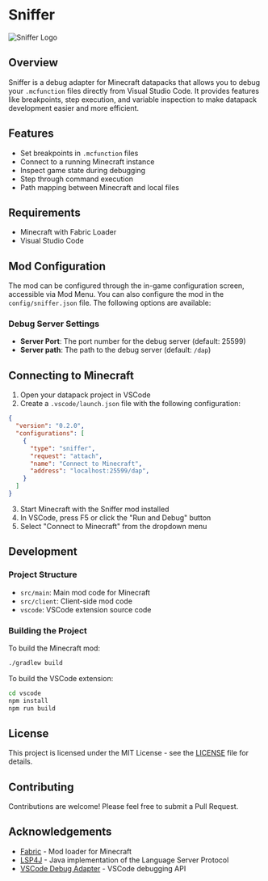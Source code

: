 # Sniffer

![Sniffer Logo](vscode/images/mock-debug-icon.png)

## Overview

Sniffer is a debug adapter for Minecraft datapacks that allows you to debug your `.mcfunction` files directly from Visual Studio Code. It provides features like breakpoints, step execution, and variable inspection to make datapack development easier and more efficient.

## Features

- Set breakpoints in `.mcfunction` files
- Connect to a running Minecraft instance
- Inspect game state during debugging
- Step through command execution
- Path mapping between Minecraft and local files

## Requirements

- Minecraft with Fabric Loader
- Visual Studio Code


<!-- ## Installation

### Minecraft Mod Installation

1. Install [Fabric Loader](https://fabricmc.net/use/) for your Minecraft version
2. Download the Sniffer mod JAR from the [releases page](https://github.com/mcbookshelf/sniffer/releases)
3. Place the JAR file in your Minecraft `mods` folder
4. Launch Minecraft with Fabric

### VSCode Extension Installation

1. Open Visual Studio Code
2. Go to the Extensions view (Ctrl+Shift+X)
3. Search for "Sniffer"
4. Click Install -->

## Mod Configuration
The mod can be configured through the in-game configuration screen, accessible via Mod Menu. 
You can also configure the mod in the `config/sniffer.json` file.
The following options are available:

### Debug Server Settings
- **Server Port**: The port number for the debug server (default: 25599)
- **Server path**: The path to the debug server (default: `/dap`)

## Connecting to Minecraft

1. Open your datapack project in VSCode
2. Create a `.vscode/launch.json` file with the following configuration:

```json
{
  "version": "0.2.0",
  "configurations": [
    {
      "type": "sniffer",
      "request": "attach",
      "name": "Connect to Minecraft",
      "address": "localhost:25599/dap",
    }
  ]
}
```

3. Start Minecraft with the Sniffer mod installed
4. In VSCode, press F5 or click the "Run and Debug" button
5. Select "Connect to Minecraft" from the dropdown menu

## Development

### Project Structure

- `src/main`: Main mod code for Minecraft
- `src/client`: Client-side mod code
- `vscode`: VSCode extension source code

### Building the Project

To build the Minecraft mod:

```bash
./gradlew build
```

To build the VSCode extension:

```bash
cd vscode
npm install
npm run build
```

## License

This project is licensed under the MIT License - see the [LICENSE](LICENSE) file for details.

## Contributing

Contributions are welcome! Please feel free to submit a Pull Request.

## Acknowledgements

- [Fabric](https://fabricmc.net/) - Mod loader for Minecraft
- [LSP4J](https://github.com/eclipse/lsp4j) - Java implementation of the Language Server Protocol
- [VSCode Debug Adapter](https://code.visualstudio.com/api/extension-guides/debugger-extension) - VSCode debugging API
